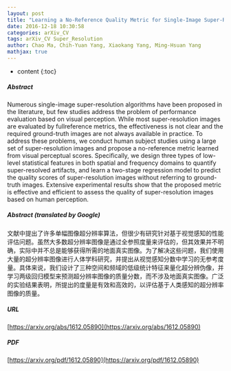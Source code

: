 ```yaml
---
layout: post
title: "Learning a No-Reference Quality Metric for Single-Image Super-Resolution"
date: 2016-12-18 10:30:58
categories: arXiv_CV
tags: arXiv_CV Super_Resolution
author: Chao Ma, Chih-Yuan Yang, Xiaokang Yang, Ming-Hsuan Yang
mathjax: true
---
```


* content
{:toc}

##### Abstract
Numerous single-image super-resolution algorithms have been proposed in the literature, but few studies address the problem of performance evaluation based on visual perception. While most super-resolution images are evaluated by fullreference metrics, the effectiveness is not clear and the required ground-truth images are not always available in practice. To address these problems, we conduct human subject studies using a large set of super-resolution images and propose a no-reference metric learned from visual perceptual scores. Specifically, we design three types of low-level statistical features in both spatial and frequency domains to quantify super-resolved artifacts, and learn a two-stage regression model to predict the quality scores of super-resolution images without referring to ground-truth images. Extensive experimental results show that the proposed metric is effective and efficient to assess the quality of super-resolution images based on human perception.

##### Abstract (translated by Google)
文献中提出了许多单幅图像超分辨率算法，但很少有研究针对基于视觉感知的性能评估问题。虽然大多数超分辨率图像是通过全参照度量来评估的，但其效果并不明确，实际中并不总是能够获得所需的地面真实图像。为了解决这些问题，我们使用大量的超分辨率图像进行人体学科研究，并提出从视觉感知分数中学习的无参考度量。具体来说，我们设计了三种空间和频域的低级统计特征来量化超分辨伪像，并学习两级回归模型来预测超分辨率图像的质量分数，而不涉及地面真实图像。广泛的实验结果表明，所提出的度量是有效和高效的，以评估基于人类感知的超分辨率图像的质量。

##### URL
[https://arxiv.org/abs/1612.05890](https://arxiv.org/abs/1612.05890)

##### PDF
[https://arxiv.org/pdf/1612.05890](https://arxiv.org/pdf/1612.05890)

